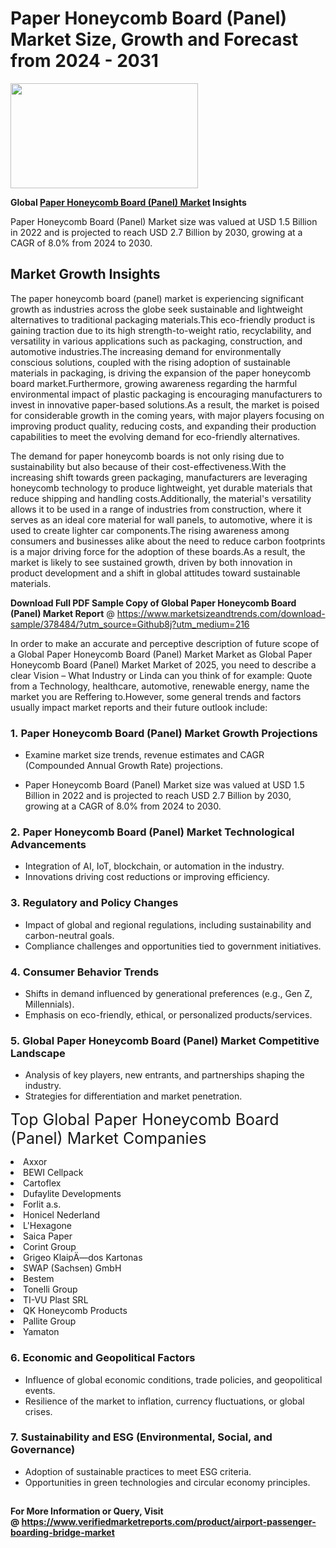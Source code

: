 <H1>Paper Honeycomb Board (Panel) Market Size, Growth and Forecast from 2024 - 2031</H1><img class="aligncenter size-medium wp-image-584254" src="https://thirdeyenews.in/wp-content/uploads/2024/09/Global-Market-Research-300x168.jpeg" alt="" width="300" height="168" /><p><strong>Global&nbsp;<a href="https://www.marketsizeandtrends.com/download-sample/378484/?utm_source=Github8j?utm_medium=216">Paper Honeycomb Board (Panel) Market</a> Insights</strong></p><p>Paper Honeycomb Board (Panel) Market size was valued at USD 1.5 Billion in 2022 and is projected to reach USD 2.7 Billion by 2030, growing at a CAGR of 8.0% from 2024 to 2030.</p><p><h2>Market Growth Insights</h2> <p>The paper honeycomb board (panel) market is experiencing significant growth as industries across the globe seek sustainable and lightweight alternatives to traditional packaging materials.This eco-friendly product is gaining traction due to its high strength-to-weight ratio, recyclability, and versatility in various applications such as packaging, construction, and automotive industries.The increasing demand for environmentally conscious solutions, coupled with the rising adoption of sustainable materials in packaging, is driving the expansion of the paper honeycomb board market.Furthermore, growing awareness regarding the harmful environmental impact of plastic packaging is encouraging manufacturers to invest in innovative paper-based solutions.As a result, the market is poised for considerable growth in the coming years, with major players focusing on improving product quality, reducing costs, and expanding their production capabilities to meet the evolving demand for eco-friendly alternatives.</p> <p>The demand for paper honeycomb boards is not only rising due to sustainability but also because of their cost-effectiveness.With the increasing shift towards green packaging, manufacturers are leveraging honeycomb technology to produce lightweight, yet durable materials that reduce shipping and handling costs.Additionally, the material's versatility allows it to be used in a range of industries from construction, where it serves as an ideal core material for wall panels, to automotive, where it is used to create lighter car components.The rising awareness among consumers and businesses alike about the need to reduce carbon footprints is a major driving force for the adoption of these boards.As a result, the market is likely to see sustained growth, driven by both innovation in product development and a shift in global attitudes toward sustainable materials.<p><span class=""><strong>Download Full PDF Sample Copy of Global Paper Honeycomb Board (Panel) Market Report</strong> @ <a href="https://www.marketsizeandtrends.com/download-sample/378484/?utm_source=Github8j?utm_medium=216" target="_blank">https://www.marketsizeandtrends.com/download-sample/378484/?utm_source=Github8j?utm_medium=216</a></span></p><p>In order to make an accurate and perceptive description of future scope of a Global&nbsp;Paper Honeycomb Board (Panel) Market Market as Global&nbsp;Paper Honeycomb Board (Panel) Market Market of 2025, you need to describe a clear Vision &ndash; What Industry or Linda can you think of for example: Quote from a Technology, healthcare, automotive, renewable energy, name the market you are Reffering to.However, some general trends and factors usually impact market reports and their future outlook include:</p><h3>1.&nbsp;<strong>Paper Honeycomb Board (Panel) Market Growth Projections</strong></h3><ul><li>Examine market size trends, revenue estimates and CAGR (Compounded Annual Growth Rate) projections.</li><li><p>Paper Honeycomb Board (Panel) Market size was valued at USD 1.5 Billion in 2022 and is projected to reach USD 2.7 Billion by 2030, growing at a CAGR of 8.0% from 2024 to 2030.</p></li></ul><h3>2.&nbsp;<strong>Paper Honeycomb Board (Panel) Market Technological Advancements</strong></h3><ul><li>Integration of AI, IoT, blockchain, or automation in the industry.</li><li>Innovations driving cost reductions or improving efficiency.</li></ul><h3>3.&nbsp;<strong>Regulatory and Policy Changes</strong></h3><ul><li>Impact of global and regional regulations, including sustainability and carbon-neutral goals.</li><li>Compliance challenges and opportunities tied to government initiatives.</li></ul><h3>4.&nbsp;<strong>Consumer Behavior Trends</strong></h3><ul><li>Shifts in demand influenced by generational preferences (e.g., Gen Z, Millennials).</li><li>Emphasis on eco-friendly, ethical, or personalized products/services.</li></ul><h3>5.&nbsp;<strong>Global Paper Honeycomb Board (Panel) Market Competitive Landscape</strong></h3><ul><li>Analysis of key players, new entrants, and partnerships shaping the industry.</li><li>Strategies for differentiation and market penetration.</li></ul><p data-pm-slice="1 1 []"><span style="color: inherit; font-family: inherit; font-size: 25px;">Top Global Paper Honeycomb Board (Panel) Market Companies</span></p><div class="" data-test-id=""><p><li>Axxor</li><li> BEWI Cellpack</li><li> Cartoflex</li><li> Dufaylite Developments</li><li> Forlit a.s.</li><li> Honicel Nederland</li><li> L'Hexagone</li><li> Saica Paper</li><li> Corint Group</li><li> Grigeo KlaipÄ—dos Kartonas</li><li> SWAP (Sachsen) GmbH</li><li> Bestem</li><li> Tonelli Group</li><li> TI-VU Plast SRL</li><li> QK Honeycomb Products</li><li> Pallite Group</li><li> Yamaton</li></p></div><h3>6.&nbsp;<strong>Economic and Geopolitical Factors</strong></h3><ul><li>Influence of global economic conditions, trade policies, and geopolitical events.</li><li>Resilience of the market to inflation, currency fluctuations, or global crises.</li></ul><h3>7.&nbsp;<strong>Sustainability and ESG (Environmental, Social, and Governance)</strong></h3><ul><li>Adoption of sustainable practices to meet ESG criteria.</li><li>Opportunities in green technologies and circular economy principles.</li></ul><h2><strong style="font-size: 14px;">For More Information or Query, Visit @&nbsp;</strong><a style="background-color: #ffffff; font-size: 14px;" href="https://www.marketsizeandtrends.com/report/paper-honeycomb-board-panel-market/" target="_blank">https://www.verifiedmarketreports.com/product/airport-passenger-boarding-bridge-market</a></h2>